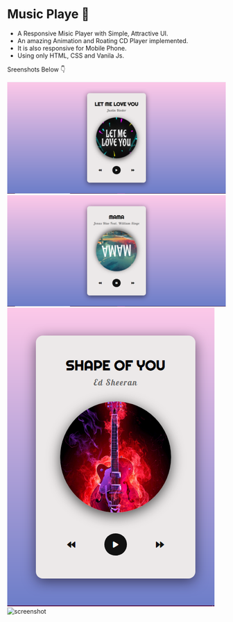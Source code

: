 # Music Playe 🎵

- A Responsive Misic Player with Simple, Attractive UI.
- An amazing Animation and Roating CD Player implemented.
- It is also responsive for Mobile Phone.
- Using only HTML, CSS and Vanila Js.

Sreenshots Below 👇

![screenshot](https://github.com/blackcodding/Music-Player/blob/master/screenshot-1.PNG)
![screenshot](https://github.com/blackcodding/Music-Player/blob/master/screenshot-2.PNG)
![screenshot](https://github.com/blackcodding/Music-Player/blob/master/screenshot-3.PNG)
![screenshot](https://github.com/blackcodding/Music-Player/blob/master/MusicPlayer-Gif.gif)
